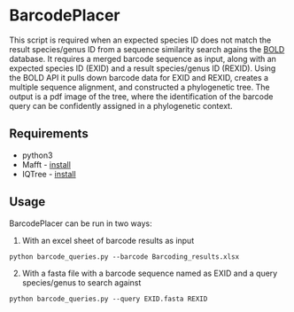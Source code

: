 # BarcodePlacer
This script is required when an expected species ID does not match the result species/genus ID from a sequence similarity search agains the [BOLD](https://www.boldsystems.org/index.php) database. It requires a merged barcode sequence as input, along with an expected species ID (EXID) and a result species/genus ID (REXID). Using the BOLD API it pulls down barcode data for EXID and REXID, creates a multiple sequence alignment, and constructed a phylogenetic tree. The output is a pdf image of the tree, where the identification of the barcode query can be confidently assigned in a phylogenetic context. 

## Requirements

* python3
* Mafft - [install](https://mafft.cbrc.jp/alignment/software/source.html)
* IQTree - [install](http://www.iqtree.org/doc/Quickstart)

## Usage

BarcodePlacer can be run in two ways:

1. With an excel sheet of barcode results as input

  `python barcode_queries.py --barcode Barcoding_results.xlsx`

2. With a fasta file with a barcode sequence named as EXID and a query species/genus to search against

  `python barcode_queries.py --query EXID.fasta REXID`
